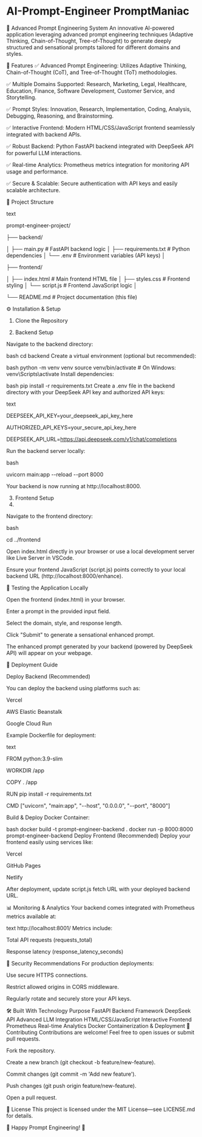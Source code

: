 # AI-Prompt-Engineer PromptManiac

🚀 Advanced Prompt Engineering System
An innovative AI-powered application leveraging advanced prompt engineering techniques (Adaptive Thinking, Chain-of-Thought, Tree-of-Thought) to generate deeply structured and sensational prompts tailored for different domains and styles.


🌟 Features
✅ Advanced Prompt Engineering: Utilizes Adaptive Thinking, Chain-of-Thought (CoT), and Tree-of-Thought (ToT) methodologies.


✅ Multiple Domains Supported: Research, Marketing, Legal, Healthcare, Education, Finance, Software Development, Customer Service, and Storytelling.


✅ Prompt Styles: Innovation, Research, Implementation, Coding, Analysis, Debugging, Reasoning, and Brainstorming.


✅ Interactive Frontend: Modern HTML/CSS/JavaScript frontend seamlessly integrated with backend APIs.


✅ Robust Backend: Python FastAPI backend integrated with DeepSeek API for powerful LLM interactions.


✅ Real-time Analytics: Prometheus metrics integration for monitoring API usage and performance.


✅ Secure & Scalable: Secure authentication with API keys and easily scalable architecture.


📂 Project Structure

text

prompt-engineer-project/

├── backend/

│   ├── main.py                 # FastAPI backend logic
│   ├── requirements.txt        # Python dependencies
│   └── .env                    # Environment variables (API keys)
│

├── frontend/

│   ├── index.html              # Main frontend HTML file
│   ├── styles.css              # Frontend styling
│   └── script.js               # Frontend JavaScript logic
│

└── README.md                   # Project documentation (this file)

⚙️ Installation & Setup

1. Clone the Repository
   
2. Backend Setup

Navigate to the backend directory:

bash
cd backend
Create a virtual environment (optional but recommended):

bash
python -m venv venv
source venv/bin/activate  # On Windows: venv\Scripts\activate
Install dependencies:

bash
pip install -r requirements.txt
Create a .env file in the backend directory with your DeepSeek API key and authorized API keys:

text

DEEPSEEK_API_KEY=your_deepseek_api_key_here

AUTHORIZED_API_KEYS=your_secure_api_key_here

DEEPSEEK_API_URL=https://api.deepseek.com/v1/chat/completions

Run the backend server locally:


bash

uvicorn main:app --reload --port 8000

Your backend is now running at http://localhost:8000.

3. Frontend Setup
4. 
Navigate to the frontend directory:

bash

cd ../frontend

Open index.html directly in your browser or use a local development server like Live Server in VSCode.

Ensure your frontend JavaScript (script.js) points correctly to your local backend URL (http://localhost:8000/enhance).


🧪 Testing the Application Locally


Open the frontend (index.html) in your browser.


Enter a prompt in the provided input field.


Select the domain, style, and response length.


Click "Submit" to generate a sensational enhanced prompt.


The enhanced prompt generated by your backend (powered by DeepSeek API) will appear on your webpage.


🚀 Deployment Guide


Deploy Backend (Recommended)


You can deploy the backend using platforms such as:


Vercel


AWS Elastic Beanstalk


Google Cloud Run


Example Dockerfile for deployment:


text


FROM python:3.9-slim

WORKDIR /app

COPY . /app

RUN pip install -r requirements.txt

CMD ["uvicorn", "main:app", "--host", "0.0.0.0", "--port", "8000"]

Build & Deploy Docker Container:


bash
docker build -t prompt-engineer-backend .
docker run -p 8000:8000 prompt-engineer-backend
Deploy Frontend (Recommended)
Deploy your frontend easily using services like:

Vercel

GitHub Pages

Netlify

After deployment, update script.js fetch URL with your deployed backend URL.

📊 Monitoring & Analytics
Your backend comes integrated with Prometheus metrics available at:

text
http://localhost:8001/
Metrics include:

Total API requests (requests_total)

Response latency (response_latency_seconds)

🔐 Security Recommendations
For production deployments:

Use secure HTTPS connections.

Restrict allowed origins in CORS middleware.

Regularly rotate and securely store your API keys.

🛠️ Built With
Technology	Purpose
FastAPI	Backend Framework
DeepSeek API	Advanced LLM Integration
HTML/CSS/JavaScript	Interactive Frontend
Prometheus	Real-time Analytics
Docker	Containerization & Deployment
🤝 Contributing
Contributions are welcome! Feel free to open issues or submit pull requests.

Fork the repository.

Create a new branch (git checkout -b feature/new-feature).

Commit changes (git commit -m 'Add new feature').

Push changes (git push origin feature/new-feature).

Open a pull request.

📄 License
This project is licensed under the MIT License—see LICENSE.md for details.


🌟 Happy Prompt Engineering! 🌟
